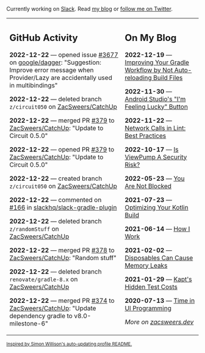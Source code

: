 Currently working on [Slack](https://slack.com/). Read [my blog](https://zacsweers.dev/) or [follow me on Twitter](https://twitter.com/ZacSweers).

<table><tr><td valign="top" width="60%">

## GitHub Activity
<!-- githubActivity starts -->
**2022-12-22** — opened issue [#3677](https://github.com/google/dagger/issues/3677) on [google/dagger](https://github.com/google/dagger): "Suggestion: Improve error message when Provider/Lazy are accidentally used in multibindings"

**2022-12-22** — deleted branch `z/circuit050` on [ZacSweers/CatchUp](https://github.com/ZacSweers/CatchUp)

**2022-12-22** — merged PR [#379](https://github.com/ZacSweers/CatchUp/pull/379) to [ZacSweers/CatchUp](https://github.com/ZacSweers/CatchUp): "Update to Circuit 0.5.0"

**2022-12-22** — opened PR [#379](https://github.com/ZacSweers/CatchUp/pull/379) to [ZacSweers/CatchUp](https://github.com/ZacSweers/CatchUp): "Update to Circuit 0.5.0"

**2022-12-22** — created branch `z/circuit050` on [ZacSweers/CatchUp](https://github.com/ZacSweers/CatchUp)

**2022-12-22** — commented on [#166](https://github.com/slackhq/slack-gradle-plugin/pull/166#issuecomment-1363403184) in [slackhq/slack-gradle-plugin](https://github.com/slackhq/slack-gradle-plugin)

**2022-12-22** — deleted branch `z/randomStuff` on [ZacSweers/CatchUp](https://github.com/ZacSweers/CatchUp)

**2022-12-22** — merged PR [#378](https://github.com/ZacSweers/CatchUp/pull/378) to [ZacSweers/CatchUp](https://github.com/ZacSweers/CatchUp): "Random stuff"

**2022-12-22** — deleted branch `renovate/gradle-8.x` on [ZacSweers/CatchUp](https://github.com/ZacSweers/CatchUp)

**2022-12-22** — merged PR [#374](https://github.com/ZacSweers/CatchUp/pull/374) to [ZacSweers/CatchUp](https://github.com/ZacSweers/CatchUp): "Update dependency gradle to v8.0-milestone-6"
<!-- githubActivity ends -->
</td><td valign="top" width="40%">

## On My Blog
<!-- blog starts -->
**2022-12-19** — [Improving Your Gradle Workflow by Not Auto-reloading Build Files](https://www.zacsweers.dev/improving-your-workflow-by-not-auto-reloading-build-files/)

**2022-11-30** — [Android Studio's "I'm Feeling Lucky" Button](https://www.zacsweers.dev/android-studios-im-feeling-lucky-button/)

**2022-11-22** — [Network Calls in Lint: Best Practices](https://www.zacsweers.dev/network-calls-in-lint-best-practices/)

**2022-10-17** — [Is ViewPump A Security Risk?](https://www.zacsweers.dev/is-viewpump-a-security-risk/)

**2022-05-23** — [You Are Not Blocked](https://www.zacsweers.dev/you-are-not-blocked/)

**2021-07-23** — [Optimizing Your Kotlin Build](https://www.zacsweers.dev/optimizing-your-kotlin-build/)

**2021-06-14** — [How I Work](https://www.zacsweers.dev/how-i-work/)

**2021-02-02** — [Disposables Can Cause Memory Leaks](https://www.zacsweers.dev/disposables-can-cause-memory-leaks/)

**2021-01-29** — [Kapt's Hidden Test Costs](https://www.zacsweers.dev/kapts-hidden-test-costs/)

**2020-07-13** — [Time in UI Programming](https://www.zacsweers.dev/time-in-ui/)
<!-- blog ends -->
_More on [zacsweers.dev](https://zacsweers.dev/)_
</td></tr></table>

<sub><a href="https://simonwillison.net/2020/Jul/10/self-updating-profile-readme/">Inspired by Simon Willison's auto-updating profile README.</a></sub>